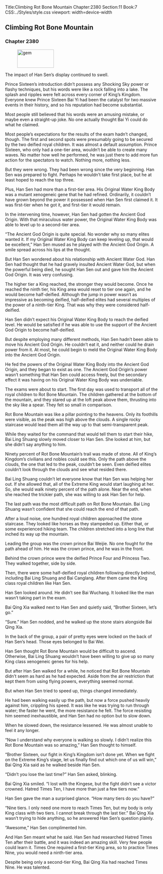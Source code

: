 Title:Climbing Rot Bone Mountain 
Chapter:2380 
Section:11 
Book:7 
CSS:../Styles/style.css 
viewport: width=device-width
  
## Climbing Rot Bone Mountain
### Chapter 2380 
<figure>
	<img src="../Images/gem.gif" alt="gem" id="gem" width="120" height="60" />
</figure>
  

  
  The impact of Han Sen’s display continued to swell.

Prince Sixteen’s introduction didn’t possess any Shocking Sky power or flashy techniques, but his words were like a rock falling into a lake. The splash and ripples were felt across every corner of King’s Kingdom. Everyone knew Prince Sixteen Bai Yi had been the catalyst for two massive events in their history, and so his reputation had become substantial.

Most people still believed that his words were an amusing mistake, or maybe even a straight-up joke. No one actually thought Bai Yi could do what he claimed.

Most people’s expectations for the results of the exam hadn’t changed, though. The first and second spots were presumably going to be secured by the two deified royal children. It was almost a default assumption. Prince Sixteen, who only had a one-tier area, wouldn’t be able to create many waves. No matter how well he performed, he was just there to add more fun action for the spectators to watch. Nothing more, nothing less.

But they were wrong. They had been wrong since the very beginning. Han Sen was prepared to fight. Perhaps he wouldn’t take first place, but he at least hoped to reach the top three.

Plus, Han Sen had more than a first-tier area. His Original Water King Body was a mutant xenogeneic gene that he had refined. Ordinarily, it couldn’t have grown beyond the power it possessed when Han Sen first claimed it. It was first-tier when he got it, and first-tier it would remain.

In the intervening time, however, Han Sen had gotten the Ancient God Origin. With that miraculous water power, the Original Water King Body was able to level up to a second-tier area.

“The Ancient God Origin is quite special. No wonder why so many elites wanted it. If my Original Water King Body can keep leveling up, that would be excellent,” Han Sen mused as he played with the Ancient God Origin. A smile spread across his lips at the thought.

But Han Sen wondered about his relationship with Ancient Water God. Han Sen had thought that he had gravely insulted Ancient Water God, but when the powerful being died, he sought Han Sen out and gave him the Ancient God Origin. It was very confusing.

The higher tier a King reached, the stronger they would become. Once he reached the ninth tier, his King area would reset to tier one again, and he would become half-deified. Although the jump in power wasn’t as impressive as becoming deified, half-deified elites had several multiples of the power of a ninth-tier King. That was why they were considered half-deified.

Han Sen didn’t expect his Original Water King Body to reach the deified level. He would be satisfied if he was able to use the support of the Ancient God Origin to become half-deified.

But despite employing many different methods, Han Sen hadn’t been able to move his Ancient God Origin. He couldn’t eat it, and neither could he drain power from it. At most, he could begin to meld the Original Water King Body into the Ancient God Origin.

He fed the powers of the Original Water King Body into the Ancient God Origin, and they began to exist as one. The Ancient God Origin’s power wasn’t something that Han Sen could access freely, but the secondary effect it was having on his Original Water King Body was undeniable.

The exams were about to start. The first day was used to transport all of the royal children to Rot Bone Mountain. The children gathered at the bottom of the mountain, and they stared up at the loft peak above them, thrusting into the sky like a spear. They felt so small in comparison.

Rot Bone Mountain was like a pillar pointing to the heavens. Only its foothills were visible, as the peak was high above the clouds. A single rocky staircase would lead them all the way up to that semi-transparent peak.

While they waited for the command that would tell them to start their hike, Bai Ling Shuang slowly moved closer to Han Sen. She looked at him, but she didn’t say anything to him.

Ninety percent of Rot Bone Mountain’s trail was made of stone. All of King’s Kingdom’s civilians and nobles could see this. Only the path above the clouds, the one that led to the peak, couldn’t be seen. Even deified elites couldn’t look through the clouds and see what resided there.

Bai Ling Shuang couldn’t let everyone know that Han Sen was helping her out. If she allowed that, all of the Extreme King would start laughing at her. So, she would walk ninety percent of the path alone. Near the end, when she reached the trickier path, she was willing to ask Han Sen for help.

The last path was the most difficult path on Rot Bone Mountain. Bai Ling Shuang wasn’t confident that she could reach the end of that path.

After a loud noise, one hundred royal children approached the stone staircase. They looked like horses as they stampeded up. Either that, or some experienced hiking team. The children stretched into a long line that inched its way up the mountain.

Leading the group was the crown prince Bai Weijie. No one fought for the path ahead of him. He was the crown prince, and he was in the front.

Behind the crown prince were the deified Prince Four and Princess Two. They walked together, side by side.

Then, there were some half-deified royal children following directly behind, including Bai Ling Shuang and Bai Canglang. After them came the King class royal children like Han Sen.

Han Sen looked around. He didn’t see Bai Wuchang. It looked like the man wasn’t taking part in the exam.

Bai Qing Xia walked next to Han Sen and quietly said, “Brother Sixteen, let’s go.”

“Sure.” Han Sen nodded, and he walked up the stone stairs alongside Bai Qing Xia.

In the back of the group, a pair of pretty eyes were locked on the back of Han Sen’s head. Those eyes belonged to Bai Wei.

Han Sen thought Rot Bone Mountain would be difficult to ascend. Otherwise, Bai Ling Shuang wouldn’t have been willing to give up so many King class xenogeneic genes for his help.

But after Han Sen walked for a while, he noticed that Rot Bone Mountain didn’t seem as hard as he had expected. Aside from the air restriction that kept them from using flying powers, everything seemed normal.

But when Han Sen tried to speed up, things changed immediately.

He had been walking easily up the path, but now a force pushed heavily against him, crippling his speed. It was like he was trying to run through water; the faster he went, the more resistance he felt. The force resisting him seemed inexhaustible, and Han Sen had no option but to slow down.

When he slowed down, the resistance lessened. He was almost unable to feel it any longer.

“Now I understand why everyone is walking so slowly. I didn’t realize this Rot Bone Mountain was so amazing,” Han Sen thought to himself.

“Brother Sixteen, our fight in King’s Kingdom isn’t done yet. When we fight on the Extreme King’s stage, let us finally find out which one of us will win,” Bai Qing Xia said as he walked beside Han Sen.

“Didn’t you lose the last time?” Han Sen asked, blinking.

Bai Qing Xia smiled. “I lost with the Kingese, but the fight didn’t see a victor crowned. Hatred Times Ten, I have more than just a few tiers now.”

Han Sen gave the man a surprised glance. “How many tiers do you have?”

“Nine tiers. I only need one more to reach Times Ten, but my body is only King class with two tiers. I cannot break through the last tier.” Bai Qing Xia wasn’t trying to hide anything, so he answered Han Sen’s question plainly.

“Awesome,” Han Sen complimented him.

And Han Sen meant what he said. Han Sen had researched Hatred Times Ten after their battle, and it was indeed an amazing skill. Very few people could learn it. Times One required a first-tier King area, so to practice Times Nine, you would need a ninth-tier area.

Despite being only a second-tier King, Bai Qing Xia had reached Times Nine. He was talented.
